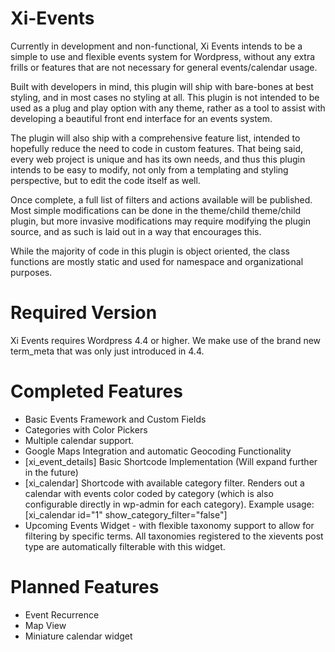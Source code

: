 # Xi-Events

Currently in development and non-functional, Xi Events intends to be a simple to use and flexible events system for Wordpress, without any extra frills or features that are not necessary for general events/calendar usage.

Built with developers in mind, this plugin will ship with bare-bones at best styling, and in most cases no styling at all. This plugin is not intended to be used as a plug and play option with any theme, rather as a tool to assist with developing a beautiful front end interface for an events system.

The plugin will also ship with a comprehensive feature list, intended to hopefully reduce the need to code in custom features. That being said, every web project is unique and has its own needs, and thus this plugin intends to be easy to modify, not only from a templating and styling perspective, but to edit the code itself as well.

Once complete, a full list of filters and actions available will be published. Most simple modifications can be done in the theme/child theme/child plugin, but more invasive modifications may require modifying the plugin source, and as such is laid out in a way that encourages this.

While the majority of code in this plugin is object oriented, the class functions are mostly static and used for namespace and organizational purposes.

# Required Version
Xi Events requires Wordpress 4.4 or higher. We make use of the brand new term_meta that was only just introduced in 4.4.

# Completed Features
* Basic Events Framework and Custom Fields
* Categories with Color Pickers
* Multiple calendar support.
* Google Maps Integration and automatic Geocoding Functionality
* [xi_event_details] Basic Shortcode Implementation (Will expand further in the future)
* [xi_calendar] Shortcode with available category filter. Renders out a calendar with events color coded by category (which is also configurable directly in wp-admin for each category). Example usage: [xi_calendar id="1" show_category_filter="false"]
* Upcoming Events Widget - with flexible taxonomy support to allow for filtering by specific terms. All taxonomies registered to the xievents post type are automatically filterable with this widget.

# Planned Features
* Event Recurrence
* Map View
* Miniature calendar widget
